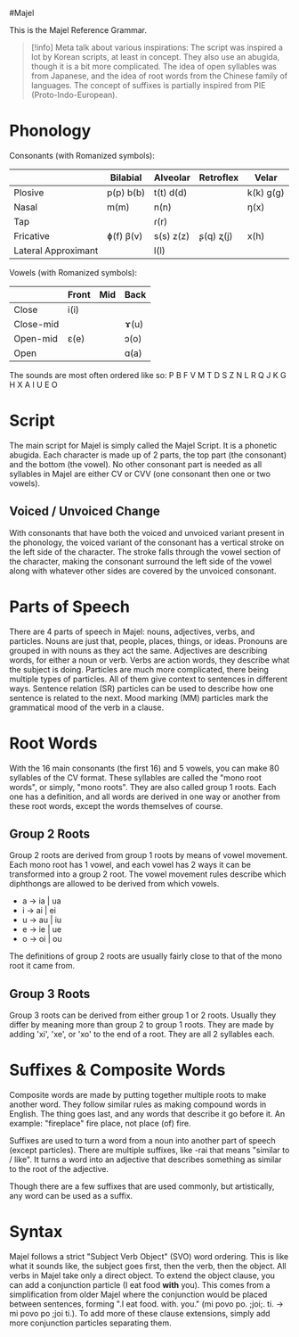 #Majel

This is the Majel Reference Grammar.

> [!info] 
> Meta talk about various inspirations:
> The script was inspired a lot by Korean scripts, at least in concept. They also use an abugida, though it is a bit more complicated. The idea of open syllables was from Japanese, and the idea of root words from the Chinese family of languages. The concept of suffixes is partially inspired from PIE (Proto-Indo-European).

# Phonology
Consonants (with Romanized symbols):

|                     | Bilabial  | Alveolar  | Retroflex | Velar     |
| ------------------- | --------- | --------- | --------- | --------- |
| Plosive             | p(p) b(b) | t(t) d(d) |           | k(k) g(g) |
| Nasal               | m(m)      | n(n)      |           | ŋ(x)      |
| Tap                 |           | ɾ(r)      |           |           |
| Fricative           | ɸ(f) β(v) | s(s) z(z) | ʂ(q) ʐ(j) | x(h)      |
| Lateral Approximant |           | l(l)      |           |           |
Vowels (with Romanized symbols):

|           | Front | Mid | Back |
| --------- | ----- | --- | ---- |
| Close     | i(i)  |     |      |
| Close-mid |       |     | ɤ(u) |
| Open-mid  | ɛ(e)  |     | ɔ(o) |
| Open      |       |     | ɑ(a) |
The sounds are most often ordered like so:
P B F V M T D S Z N L R Q J K G H X A I U E O
# Script
The main script for Majel is simply called the Majel Script. It is a phonetic abugida. Each character is made up of 2 parts, the top part (the consonant) and the bottom (the vowel). No other consonant part is needed as all syllables in Majel are either CV or CVV (one consonant then one or two vowels).
## Voiced / Unvoiced Change
With consonants that have both the voiced and unvoiced variant present in the phonology, the voiced variant of the consonant has a vertical stroke on the left side of the character. The stroke falls through the vowel section of the character, making the consonant surround the left side of the vowel along with whatever other sides are covered by the unvoiced consonant.
# Parts of Speech
There are 4 parts of speech in Majel: nouns, adjectives, verbs, and particles. Nouns are just that, people, places, things, or ideas. Pronouns are grouped in with nouns as they act the same. Adjectives are describing words, for either a noun or verb. Verbs are action words, they describe what the subject is doing. Particles are much more complicated, there being multiple types of particles. All of them give context to sentences in different ways. Sentence relation (SR) particles can be used to describe how one sentence is related to the next. Mood marking (MM) particles mark the grammatical mood of the verb in a clause.
# Root Words
With the 16 main consonants (the first 16) and 5 vowels, you can make 80 syllables of the CV format. These syllables are called the "mono root words", or simply, "mono roots". They are also called group 1 roots. Each one has a definition, and all words are derived in one way or another from these root words, except the words themselves of course.
## Group 2 Roots
Group 2 roots are derived from group 1 roots by means of vowel movement. Each mono root has 1 vowel, and each vowel has 2 ways it can be transformed into a group 2 root. The vowel movement rules describe which diphthongs are allowed to be derived from which vowels.
- a -> ia | ua
- i -> ai | ei
- u -> au | iu
- e -> ie | ue
- o -> oi | ou

The definitions of group 2 roots are usually fairly close to that of the mono root it came from.

## Group 3 Roots
Group 3 roots can be derived from either group 1 or 2 roots. Usually they differ by meaning more than group 2 to group 1 roots. They are made by adding 'xi', 'xe', or 'xo' to the end of a root. They are all 2 syllables each.
# Suffixes & Composite Words
Composite words are made by putting together multiple roots to make another word. They follow similar rules as making compound words in English. The thing goes last, and any words that describe it go before it. An example: "fireplace" fire place, not place (of) fire.

Suffixes are used to turn a word from a noun into another part of speech (except particles). There are multiple suffixes, like -rai that means "similar to / like". It turns a word into an adjective that describes something as similar to the root of the adjective.

Though there are a few suffixes that are used commonly, but artistically, any word can be used as a suffix.
# Syntax
Majel follows a strict "Subject Verb Object" (SVO) word ordering. This is like what it sounds like, the subject goes first, then the verb, then the object. All verbs in Majel take only a direct object. To extend the object clause, you can add a conjunction particle (I eat food __with__ you). This comes from a simplification from older Majel where the conjunction would be placed between sentences, forming ".I eat food. with. you." (mi povo po. ;joi;. ti. -> mi povo po ;joi ti.). To add more of these clause extensions, simply add more conjunction particles separating them.